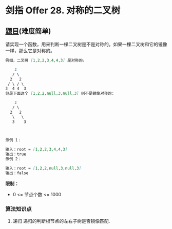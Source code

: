 # 剑指 Offer 28. 对称的二叉树

## [题目](https://leetcode-cn.com/problems/dui-cheng-de-er-cha-shu-lcof/)(难度简单)

请实现一个函数，用来判断一棵二叉树是不是对称的。如果一棵二叉树和它的镜像一样，那么它是对称的。

~~~markdown
例如，二叉树 [1,2,2,3,4,4,3] 是对称的。

    1
   / \
  2   2
 / \ / \
3  4 4  3
但是下面这个 [1,2,2,null,3,null,3] 则不是镜像对称的:

    1
   / \
  2   2
   \   \
   3    3

 

示例 1：

输入：root = [1,2,2,3,4,4,3]
输出：true
示例 2：

输入：root = [1,2,2,null,3,null,3]
输出：false
~~~

**限制：**
- 0 <= 节点个数 <= 1000

### 算法知识点
1. 递归
递归的判断根节点的左右子树是否镜像匹配.